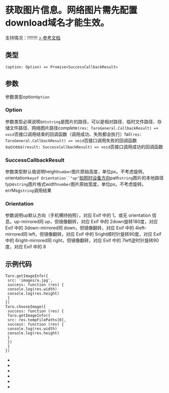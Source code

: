 # 获取图片信息。网络图片需先配置download域名才能生效。
支持情况：!!!!!!!!
[> 参考文档
](https://developers.weixin.qq.com/miniprogram/dev/api/media/image/wx.getImageInfo.html)
## 类型[​](getImageInfo.html#类型)
```tsx
(option: Option) => Promise<SuccessCallbackResult>
```

## 参数[​](getImageInfo.html#参数)
参数类型option`Option`
### Option[​](getImageInfo.html#option)
参数类型必填说明src`string`是图片的路径，可以是相对路径、临时文件路径、存储文件路径、网络图片路径complete`(res: TaroGeneral.CallbackResult) => void`否接口调用结束的回调函数（调用成功、失败都会执行）fail`(res: TaroGeneral.CallbackResult) => void`否接口调用失败的回调函数success`(result: SuccessCallbackResult) => void`否接口调用成功的回调函数
### SuccessCallbackResult[​](getImageInfo.html#successcallbackresult)
参数类型默认值说明height`number`图片原始高度，单位px。不考虑旋转。orientation`keyof Orientation``"up"`[拍照时设备方向](http://sylvana.net/jpegcrop/exif_orientation.html)path`string`图片的本地路径type`string`图片格式width`number`图片原始宽度，单位px。不考虑旋转。errMsg`string`调用结果
### Orientation[​](getImageInfo.html#orientation)
参数说明up默认方向（手机横持拍照），对应 Exif 中的 1。或无 orientation 信息。up-mirrored同 up，但镜像翻转，对应 Exif 中的 2down旋转180度，对应 Exif 中的 3down-mirrored同 down，但镜像翻转，对应 Exif 中的 4left-mirrored同 left，但镜像翻转，对应 Exif 中的 5right顺时针旋转90度，对应 Exif 中的 6right-mirrored同 right，但镜像翻转，对应 Exif 中的 7left逆时针旋转90度，对应 Exif 中的 8
## 示例代码[​](getImageInfo.html#示例代码)
```tsx
Taro.getImageInfo({
 src: 'images/a.jpg',
 success: function (res) {
 console.log(res.width)
 console.log(res.height)
 }
})
Taro.chooseImage({
 success: function (res) {
 Taro.getImageInfo({
 src: res.tempFilePaths[0],
 success: function (res) {
 console.log(res.width)
 console.log(res.height)
 }
 })
 }
})
```

- 
- 

- 
- 
- 

-
